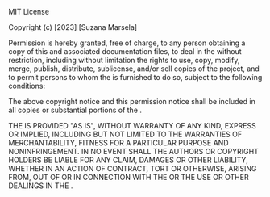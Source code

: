 MIT License

Copyright (c) [2023] [Suzana Marsela]


Permission is hereby granted, free of charge, to any person obtaining a copy of this and associated documentation files, to deal in the without restriction, including without limitation the rights to use, copy, modify, merge, publish, distribute, sublicense, and/or sell copies of the project, and to permit persons to whom the is furnished to do so, subject to the following conditions:



The above copyright notice and this permission notice shall be included in all copies or substantial portions of the .

THE IS PROVIDED "AS IS", WITHOUT WARRANTY OF ANY KIND, EXPRESS OR IMPLIED, INCLUDING BUT NOT LIMITED TO THE WARRANTIES OF MERCHANTABILITY, FITNESS FOR A PARTICULAR PURPOSE AND NONINFRINGEMENT. IN NO EVENT SHALL THE AUTHORS OR COPYRIGHT HOLDERS BE LIABLE FOR ANY CLAIM, DAMAGES OR OTHER LIABILITY, WHETHER IN AN ACTION OF CONTRACT, TORT OR OTHERWISE, ARISING FROM, OUT OF OR IN CONNECTION WITH THE OR THE USE OR OTHER DEALINGS IN THE .
